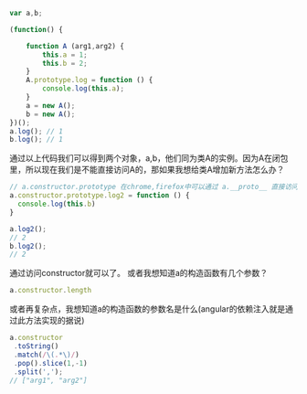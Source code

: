 ```javascript
var a,b; 

(function() { 

    function A (arg1,arg2) { 
        this.a = 1; 
        this.b = 2; 
    }
    A.prototype.log = function () { 
        console.log(this.a); 
    }
    a = new A(); 
    b = new A(); 
})();
a.log(); // 1 
b.log(); // 1
```

通过以上代码我们可以得到两个对象，a,b，他们同为类A的实例。因为A在闭包里，所以现在我们是不能直接访问A的，那如果我想给类A增加新方法怎么办？

```javascript
// a.constructor.prototype 在chrome,firefox中可以通过 a.__proto__ 直接访问
a.constructor.prototype.log2 = function () {
  console.log(this.b)
}

a.log2();
// 2
b.log2();
// 2
```

通过访问constructor就可以了。 或者我想知道a的构造函数有几个参数？

```javascript
a.constructor.length
```

或者再复杂点，我想知道a的构造函数的参数名是什么(angular的依赖注入就是通过此方法实现的据说)

```javascript
a.constructor
 .toString()
 .match(/\(.*\)/)
 .pop().slice(1,-1)
 .split(',');
// ["arg1", "arg2"]
```